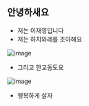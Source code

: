 ## 안녕하새요

- 저는 이재영입니다
- 저는 하치와레를 조아해요

![image](https://github.com/user-attachments/assets/2cea2577-c153-4d8c-9f43-8d672b435157)

- 그리고 한교동도요

![image](https://github.com/user-attachments/assets/0e306dc2-3eec-4a75-9f43-882cbb1c87e4)


- 행복하게 살자
